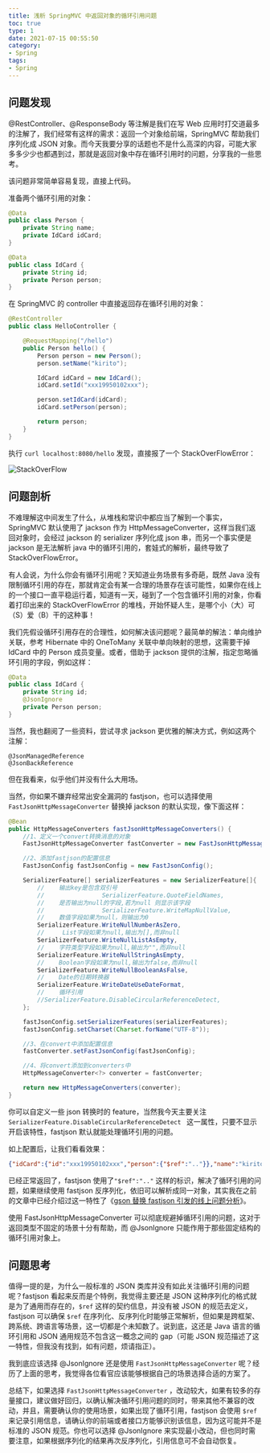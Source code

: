 ```yaml
---
title: 浅析 SpringMVC 中返回对象的循环引用问题
toc: true
type: 1
date: 2021-07-15 00:55:50
category:
- Spring
tags:
- Spring
---
```


## 问题发现

@RestController、@ResponseBody 等注解是我们在写 Web 应用时打交道最多的注解了，我们经常有这样的需求：返回一个对象给前端，SpringMVC 帮助我们序列化成 JSON 对象。而今天我要分享的话题也不是什么高深的内容，可能大家多多少少也都遇到过，那就是返回对象中存在循环引用时的问题，分享我的一些思考。

该问题非常简单容易复现，直接上代码。

准备两个循环引用的对象：

```java
@Data
public class Person {
    private String name;
    private IdCard idCard;
}

@Data
public class IdCard {
    private String id;
    private Person person;
}
```

<!-- more -->

在 SpringMVC 的 controller 中直接返回存在循环引用的对象：

```java
@RestController
public class HelloController {

    @RequestMapping("/hello")
    public Person hello() {
        Person person = new Person();
        person.setName("kirito");

        IdCard idCard = new IdCard();
        idCard.setId("xxx19950102xxx");

        person.setIdCard(idCard);
        idCard.setPerson(person);

        return person;
    }
}
```

执行 `curl localhost:8080/hello` 发现，直接报了一个 StackOverFlowError：

![StackOverFlow](https://image.cnkirito.cn/image-20210715011351293.png)

## 问题剖析

不难理解这中间发生了什么，从堆栈和常识中都应当了解到一个事实，SpringMVC 默认使用了 jackson 作为 HttpMessageConverter，这样当我们返回对象时，会经过 jackson 的 serializer 序列化成 json 串，而另一个事实便是 jackson 是无法解析 java 中的循环引用的，套娃式的解析，最终导致了 StackOverFlowError。

有人会说，为什么你会有循环引用呢？天知道业务场景有多奇葩，既然 Java 没有限制循环引用的存在，那就肯定会有某一合理的场景存在该可能性，如果你在线上的一个接口一直平稳运行着，知道有一天，碰到了一个包含循环引用的对象，你看着打印出来的 StackOverFlowError 的堆栈，开始怀疑人生，是哪个小（大）可（S）爱（B）干的这种事！

我们先假设循环引用存在的合理性，如何解决该问题呢？最简单的解法：单向维护关联，参考 Hibernate 中的 OneToMany 关联中单向映射的思想，这需要干掉 IdCard 中的 Person 成员变量。或者，借助于 jackson 提供的注解，指定忽略循环引用的字段，例如这样：

```java
@Data
public class IdCard {
    private String id;
    @JsonIgnore
    private Person person;
}
```

当然，我也翻阅了一些资料，尝试寻求 jackson 更优雅的解决方式，例如这两个注解：

```
@JsonManagedReference
@JsonBackReference
```

但在我看来，似乎他们并没有什么大用场。

当然，你如果不嫌弃经常出安全漏洞的 fastjson，也可以选择使用 `FastJsonHttpMessageConverter` 替换掉 jackson 的默认实现，像下面这样：

```java
@Bean
public HttpMessageConverters fastJsonHttpMessageConverters() {
    //1、定义一个convert转换消息的对象
    FastJsonHttpMessageConverter fastConverter = new FastJsonHttpMessageConverter();

    //2、添加fastjson的配置信息
    FastJsonConfig fastJsonConfig = new FastJsonConfig();

    SerializerFeature[] serializerFeatures = new SerializerFeature[]{
        //    输出key是包含双引号
        //                SerializerFeature.QuoteFieldNames,
        //    是否输出为null的字段,若为null 则显示该字段
        //                SerializerFeature.WriteMapNullValue,
        //    数值字段如果为null，则输出为0
        SerializerFeature.WriteNullNumberAsZero,
        //     List字段如果为null,输出为[],而非null
        SerializerFeature.WriteNullListAsEmpty,
        //    字符类型字段如果为null,输出为"",而非null
        SerializerFeature.WriteNullStringAsEmpty,
        //    Boolean字段如果为null,输出为false,而非null
        SerializerFeature.WriteNullBooleanAsFalse,
        //    Date的日期转换器
        SerializerFeature.WriteDateUseDateFormat,
        //    循环引用
        //SerializerFeature.DisableCircularReferenceDetect,
    };

    fastJsonConfig.setSerializerFeatures(serializerFeatures);
    fastJsonConfig.setCharset(Charset.forName("UTF-8"));

    //3、在convert中添加配置信息
    fastConverter.setFastJsonConfig(fastJsonConfig);

    //4、将convert添加到converters中
    HttpMessageConverter<?> converter = fastConverter;

    return new HttpMessageConverters(converter);
}
```

你可以自定义一些 json 转换时的 feature，当然我今天主要关注 `SerializerFeature.DisableCircularReferenceDetect ` 这一属性，只要不显示开启该特性，fastjson 默认就能处理循环引用的问题。

如上配置后，让我们看看效果：

```json
{"idCard":{"id":"xxx19950102xxx","person":{"$ref":".."}},"name":"kirito"}
```

已经正常返回了，fastjson 使用了`"$ref":".."` 这样的标识，解决了循环引用的问题，如果继续使用 fastjson 反序列化，依旧可以解析成同一对象，其实我在之前的文章中已经介绍过这一特性了《[gson 替换 fastjson 引发的线上问题分析](https://www.cnkirito.moe/serialize-practice/)》。

使用 FastJsonHttpMessageConverter 可以彻底规避掉循环引用的问题，这对于返回类型不固定的场景十分有帮助，而 @JsonIgnore 只能作用于那些固定结构的循环引用对象上。

## 问题思考

值得一提的是，为什么一般标准的 JSON 类库并没有如此关注循环引用的问题呢？fastjson 看起来反而是个特例，我觉得主要还是 JSON 这种序列化的格式就是为了通用而存在的，`$ref` 这样的契约信息，并没有被 JSON 的规范去定义，fastjson 可以确保 `$ref` 在序列化、反序列化时能够正常解析，但如果是跨框架、跨系统、跨语言等场景，这一切都是个未知数了。说到底，这还是 Java 语言的循环引用和 JSON 通用规范不包含这一概念之间的 gap（可能 JSON 规范描述了这一特性，但我没有找到，如有问题，烦请指正）。

我到底应该选择 @JsonIgnore 还是使用 `FastJsonHttpMessageConverter`  呢？经历了上面的思考，我觉得各位看官应该能够根据自己的场景选择合适的方案了。

总结下，如果选择 `FastJsonHttpMessageConverter` ，改动较大，如果有较多的存量接口，建议做好回归，以确认解决循环引用问题的同时，带来其他不兼容的改动，并且，需要确认你的使用场景，如果出现了循环引用，fastjson 会使用 `$ref` 来记录引用信息，请确认你的前端或者接口方能够识别该信息，因为这可能并不是标准的 JSON 规范。你也可以选择 @JsonIgnore 来实现最小改动，但也同时需要注意，如果根据序列化的结果再次反序列化，引用信息可不会自动恢复。